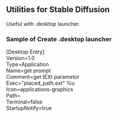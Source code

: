 ## Utilities for Stable Diffusion

Useful with .desktop launcher.

### Sample of Create .desktop launcher

[Desktop Entry]  
Version=1.0  
Type=Application  
Name=get prompt  
Comment=get tEXt parametor  
Exec="placed_path.ext" %u  
Icon=applications-graphics  
Path=  
Terminal=false  
StartupNotify=true  
